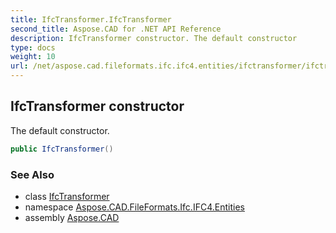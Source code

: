 ```yaml
---
title: IfcTransformer.IfcTransformer
second_title: Aspose.CAD for .NET API Reference
description: IfcTransformer constructor. The default constructor
type: docs
weight: 10
url: /net/aspose.cad.fileformats.ifc.ifc4.entities/ifctransformer/ifctransformer/
---
```

## IfcTransformer constructor

The default constructor.

```csharp
public IfcTransformer()
```

### See Also

* class [IfcTransformer](../)
* namespace [Aspose.CAD.FileFormats.Ifc.IFC4.Entities](../../ifctransformer/)
* assembly [Aspose.CAD](../../../)


